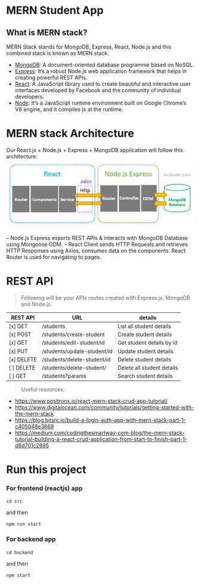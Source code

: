 # MERN Student App

## What is MERN stack?

MERN Stack stands for MongoDB, Express, React, Node.js and this combined stack is known as MERN stack.
* [MongoDB](https://www.mongodb.com/): A document-oriented database programme based on NoSQL.
* [Express](https://expressjs.com/): It’s a robust Node.js web application framework that helps in creating powerful REST APIs.
* [React](https://reactjs.org/): A JavaScript library used to create beautiful and interactive user interfaces developed by Facebook and the community of individual developers.
* [Node](https://nodejs.org/en/): It’s a JavaScript runtime environment built on Google Chrome’s V8 engine, and it compiles js at the runtime.


# MERN stack Architecture
Our React.js + Node.js + Express + MongoDB application will follow this architecture:
![MERN stack Architecture](react-node-express-mongodb-mern-stack-example-architecture.png)

– Node.js Express exports REST APIs & interacts with MongoDB Database using Mongoose ODM.
– React Client sends HTTP Requests and retrieves HTTP Responses using Axios, consumes data on the components. React Router is used for navigating to pages.

# REST API
> Following will be your APIs routes created with Express.js, MongoDB and Node.js.

| REST API | URL                            | details                   |
|----------|--------------------------------|---------------------------|
| [x] GET      | /students                      | List all student details  |
| [x] POST     | /students/create-student       | Create student details    |
| [x] GET      | /students/edit-student/id      | Get student details by id |
| [x] PUT      | /students/update-student/id    | Update student details    |
| [x] DELETE   | /students/delete-student/id    | Delete student details    |
| [ ] DELETE   | /students/delete-student/      | Delete all student details|
| [ ] GET      | /students?params               | Search student details    |   

> Useful resources:
* https://www.positronx.io/react-mern-stack-crud-app-tutorial/
* https://www.digitalocean.com/community/tutorials/getting-started-with-the-mern-stack
* https://blog.bitsrc.io/build-a-login-auth-app-with-mern-stack-part-1-c405048e3669
* https://medium.com/codingthesmartway-com-blog/the-mern-stack-tutorial-building-a-react-crud-application-from-start-to-finish-part-1-d8d701c2995


# Run this project

### For frontend (reactjs) app 

```
cd src
``` 

and then 

```
npm run start
```

### For backend app

```
cd backend
``` 

and then 

```
npm start
```